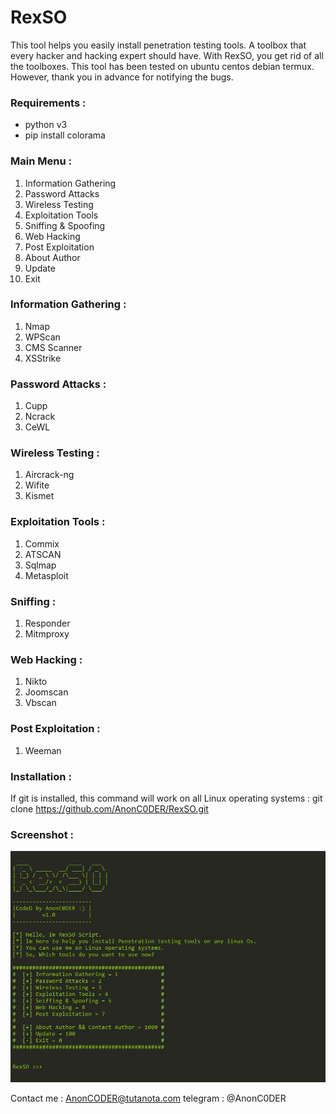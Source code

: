 # RexSO
This tool helps you easily install penetration testing tools.
A toolbox that every hacker and hacking expert should have. With RexSO, you get rid of all the toolboxes.
This tool has been tested on ubuntu centos debian termux.
However, thank you in advance for notifying the bugs.

### Requirements :

- python v3
- pip install colorama

### Main Menu :

1. Information Gathering
2. Password Attacks
3. Wireless Testing
4. Exploitation Tools
5. Sniffing & Spoofing
6. Web Hacking
7. Post Exploitation
1000. About Author
100. Update
0. Exit  

### Information Gathering :
1. Nmap
2. WPScan
3. CMS Scanner
4. XSStrike

### Password Attacks :
1. Cupp
2. Ncrack
3. CeWL

### Wireless Testing :
1. Aircrack-ng
2. Wifite
3. Kismet

### Exploitation Tools :
1. Commix
2. ATSCAN
3. Sqlmap
4. Metasploit

### Sniffing :
1. Responder
2. Mitmproxy

### Web Hacking :
1. Nikto
2. Joomscan
3. Vbscan

### Post Exploitation :
1. Weeman


### Installation :
If git is installed, this command will work on all Linux operating systems :
git clone https://github.com/AnonC0DER/RexSO.git

### Screenshot : 
![ScreenShot](R.jpg)

Contact me : 
AnonCODER@tutanota.com
telegram : @AnonC0DER
